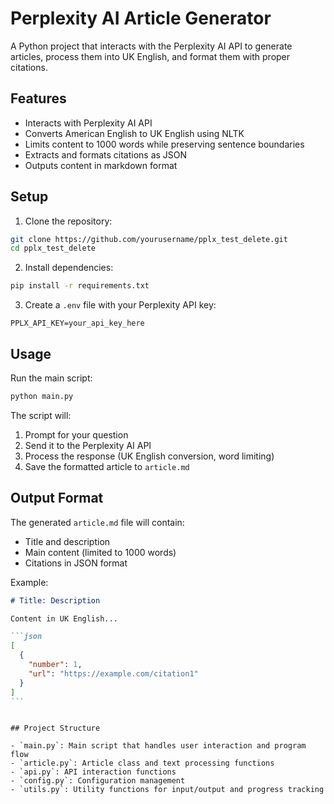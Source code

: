 # Perplexity AI Article Generator

A Python project that interacts with the Perplexity AI API to generate articles, process them into UK English, and format them with proper citations.

## Features

- Interacts with Perplexity AI API
- Converts American English to UK English using NLTK
- Limits content to 1000 words while preserving sentence boundaries
- Extracts and formats citations as JSON
- Outputs content in markdown format

## Setup

1. Clone the repository:

```bash
git clone https://github.com/yourusername/pplx_test_delete.git
cd pplx_test_delete
```

2. Install dependencies:

```bash
pip install -r requirements.txt
```

3. Create a `.env` file with your Perplexity API key:

```
PPLX_API_KEY=your_api_key_here
```

## Usage

Run the main script:

```bash
python main.py
```

The script will:

1. Prompt for your question
2. Send it to the Perplexity AI API
3. Process the response (UK English conversion, word limiting)
4. Save the formatted article to `article.md`

## Output Format

The generated `article.md` file will contain:

- Title and description
- Main content (limited to 1000 words)
- Citations in JSON format

Example:

````markdown
# Title: Description

Content in UK English...

```json
[
  {
    "number": 1,
    "url": "https://example.com/citation1"
  }
]
```
````

```

## Project Structure

- `main.py`: Main script that handles user interaction and program flow
- `article.py`: Article class and text processing functions
- `api.py`: API interaction functions
- `config.py`: Configuration management
- `utils.py`: Utility functions for input/output and progress tracking
```

